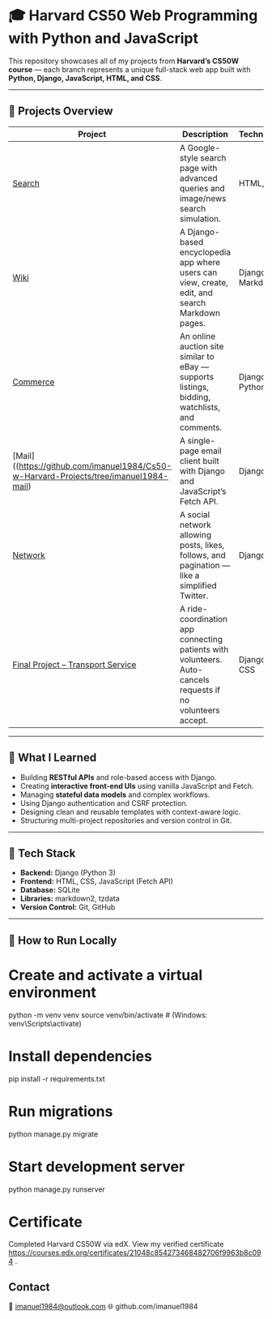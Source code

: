 # 🎓 Harvard CS50 Web Programming with Python and JavaScript

This repository showcases all of my projects from **Harvard’s CS50W course** — each branch represents a unique full-stack web app built with **Python, Django, JavaScript, HTML, and CSS**.

---

## 📂 Projects Overview

| Project | Description | Technologies | Demo |
|----------|--------------|--------------|------|
| [Search](https://github.com/imanuel1984/Cs50-w-Harvard-Projects/tree/imanuel1984-search) | A Google-style search page with advanced queries and image/news search simulation. | HTML, CSS | [🎥 Watch](https://youtu.be/-tDDTChKLSw?si=058jJfCro2-U7Bj1) |
| [Wiki](https://github.com/imanuel1984/Cs50-w-Harvard-Projects/tree/imanuel1984-wiki) | A Django-based encyclopedia app where users can view, create, edit, and search Markdown pages. | Django, Markdown2 | [🎥 Watch](https://youtu.be/x1hMMSEHeYU?si=uhUd3-BImN4-8qOG) |
| [Commerce](https://github.com/imanuel1984/Cs50-w-Harvard-Projects/tree/imanuel1984-commerce) | An online auction site similar to eBay — supports listings, bidding, watchlists, and comments. | Django, Python | [🎥 Watch](https://youtu.be/ASbEkMO7D-w?si=EBd28eydlMA-fz8S) |
| [Mail]((https://github.com/imanuel1984/Cs50-w-Harvard-Projects/tree/imanuel1984-mail) | A single-page email client built with Django and JavaScript’s Fetch API. | Django, JS | [🎥 Watch](https://youtu.be/hC5r4y_xiA0?si=JwY2YfWpx-XJ3eCv) |
| [Network](https://github.com/imanuel1984/Cs50-w-Harvard-Projects/tree/imanuel1984-network) | A social network allowing posts, likes, follows, and pagination — like a simplified Twitter. | Django, JS | [🎥 Watch](https://youtu.be/-7Xk_SNUO0w?si=ZMNYIeTsLi5YT99J) |
| [Final Project – Transport Service](https://github.com/imanuel1984/Cs50-w-Harvard-Projects/tree/imanuel1984-stransport) | A ride-coordination app connecting patients with volunteers. Auto-cancels requests if no volunteers accept. | Django, JS, CSS | [🎥 Watch](https://youtu.be/YkaA7v1UoW0?si=cFKeFnE4kHy-4p1O) |

---

## 🧠 What I Learned

- Building **RESTful APIs** and role-based access with Django.  
- Creating **interactive front-end UIs** using vanilla JavaScript and Fetch.  
- Managing **stateful data models** and complex workflows.  
- Using Django authentication and CSRF protection.  
- Designing clean and reusable templates with context-aware logic.  
- Structuring multi-project repositories and version control in Git.

---

## 🧩 Tech Stack

- **Backend:** Django (Python 3)  
- **Frontend:** HTML, CSS, JavaScript (Fetch API)  
- **Database:** SQLite  
- **Libraries:** markdown2, tzdata  
- **Version Control:** Git, GitHub  

---

## 🧾 How to Run Locally

# Create and activate a virtual environment
python -m venv venv
source venv/bin/activate  # (Windows: venv\Scripts\activate)

# Install dependencies
pip install -r requirements.txt

# Run migrations
python manage.py migrate

# Start development server
python manage.py runserver

# Certificate

Completed Harvard CS50W via edX.
View my verified certificate https://courses.edx.org/certificates/21048c854273468482706f9963b8c094 .

## Contact

📧 imanuel1984@outlook.com
🌐 github.com/imanuel1984



